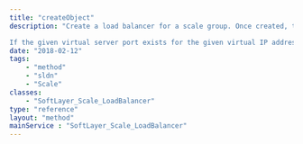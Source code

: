 ```yaml
---
title: "createObject"
description: "Create a load balancer for a scale group. Once created, the configuration will be used to configure the load balancers for autoscaled members. 

If the given virtual server port exists for the given virtual IP address, it is reused here if all the other values match. Otherwise, the virtual server port will be created. "
date: "2018-02-12"
tags:
    - "method"
    - "sldn"
    - "Scale"
classes:
    - "SoftLayer_Scale_LoadBalancer"
type: "reference"
layout: "method"
mainService : "SoftLayer_Scale_LoadBalancer"
---
```

